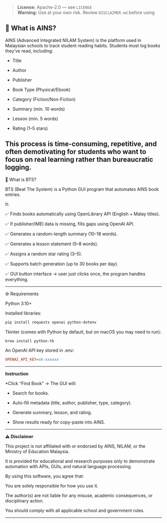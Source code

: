 
> **License:** Apache-2.0 — see `LICENSE`  
> **Warning:** Use at your own risk. Review `DISCLAIMER.md` before using



🔎 What is AINS?
---
AINS (Advanced Integrated NILAM System) is the platform used in Malaysian schools to track student reading habits. Students must log books they’ve read, including:

- Title

- Author

- Publisher

- Book Type (Physical/Ebook)

- Category (Fiction/Non-Fiction)

- Summary (min. 10 words)

- Lesson (min. 5 words)
 
- Rating (1–5 stars)

This process is time-consuming, repetitive, and often demotivating for students who want to focus on real learning rather than bureaucratic logging.
---
🚀 What is BTS?

BTS (Beat The System) is a Python GUI program that automates AINS book entries.

It:

✅ Finds books automatically using OpenLibrary API (English + Malay titles).

✅ If publisher/IMEI data is missing, fills gaps using OpenAI API.

✅ Generates a random-length summary (10–18 words).

✅ Generates a lesson statement (5–8 words).

✅ Assigns a random star rating (3–5).

✅ Supports batch generation (up to 30 books per day).

✅ GUI button interface → user just clicks once, the program handles everything.

---
⚙️ Requirements

Python 3.10+

Installed libraries:
```bash
pip install requests openai python-dotenv
```
Tkinter (comes with Python by default, but on macOS you may need to run):
```bash
brew install python-tk
```
An OpenAI API key stored in .env:
```ini
OPENAI_API_KEY=sk-xxxxxx
```
---
**Instruction**

*Click “Find Book” → The GUI will:

  * Search for books.

  * Auto-fill metadata (title, author, publisher, type, category).

  * Generate summary, lesson, and rating.

  * Show results ready for copy-paste into AINS.

---
**⚠️ Disclaimer**

This project is not affiliated with or endorsed by AINS, NILAM, or the Ministry of Education Malaysia.

It is provided for educational and research purposes only to demonstrate automation with APIs, GUIs, and natural language processing.

By using this software, you agree that:

You are solely responsible for how you use it.

The author(s) are not liable for any misuse, academic consequences, or disciplinary action.

You should comply with all applicable school and government rules.

--- 




    
